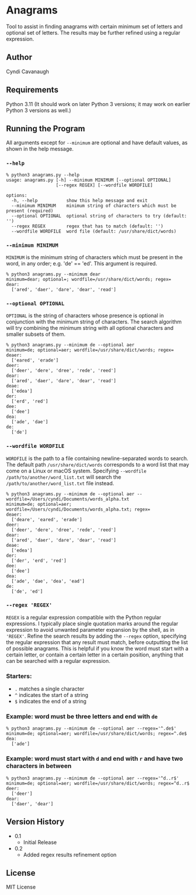 # Anagrams

Tool to assist in finding anagrams with certain minimum set of letters and optional set of letters. The results may be further refined using a regular expression.

## Author

Cyndi Cavanaugh

## Requirements

Python 3.11 (It should work on later Python 3 versions; it may work on earlier Python 3 versions as well.)

## Running the Program

All arguments except for `--minimum` are optional and have default values, as shown in the help message.

### `--help`

```
% python3 anagrams.py --help
usage: anagrams.py [-h] --minimum MINIMUM [--optional OPTIONAL]
                   [--regex REGEX] [--wordfile WORDFILE]

options:
  -h, --help           show this help message and exit
  --minimum MINIMUM    minimum string of characters which must be present (required)
  --optional OPTIONAL  optional string of characters to try (default: '')
  --regex REGEX        regex that has to match (default: '')
  --wordfile WORDFILE  word file (default: /usr/share/dict/words)
```

### `--minimum MINIMUM`

`MINIMUM` is the minimum string of characters which must be present in the word, in any order; e.g. 'de' == 'ed'. This argument is required.

```
% python3 anagrams.py --minimum dear
minimum=dear; optional=; wordfile=/usr/share/dict/words; regex=
dear:
  ['ared', 'daer', 'dare', 'dear', 'read']
```

### `--optional OPTIONAL`

`OPTIONAL` is the string of characters whose presence is optional in conjunction with the minimum string of characters. The search algorithm will try combining the minimum string with all optional characters and smaller subsets of them.

```
% python3 anagrams.py --minimum de --optional aer
minimum=de; optional=aer; wordfile=/usr/share/dict/words; regex=
deaer:
  ['eared', 'erade']
deer:
  ['deer', 'dere', 'dree', 'rede', 'reed']
dear:
  ['ared', 'daer', 'dare', 'dear', 'read']
deae:
  ['edea']
der:
  ['erd', 'red']
dee:
  ['dee']
dea:
  ['ade', 'dae']
de:
  ['de']
```

### `--wordfile WORDFILE`

`WORDFILE` is the path to a file containing newline-separated words to search. The default path `/usr/share/dict/words` corresponds to a word list that may come on a Linux or macOS system. Specifying `--wordfile /path/to/another/word_list.txt` will search the `/path/to/another/word_list.txt` file instead. 

```
% python3 anagrams.py --minimum de --optional aer --wordfile=/Users/cyndi/Documents/words_alpha.txt
minimum=de; optional=aer; wordfile=/Users/cyndi/Documents/words_alpha.txt; regex=
deaer:
  ['deare', 'eared', 'erade']
deer:
  ['deer', 'dere', 'dree', 'rede', 'reed']
dear:
  ['ared', 'daer', 'dare', 'dear', 'read']
deae:
  ['edea']
der:
  ['der', 'erd', 'red']
dee:
  ['dee']
dea:
  ['ade', 'dae', 'dea', 'ead']
de:
  ['de', 'ed']
```

### `--regex 'REGEX'`

`REGEX` is a regular expression compatible with the Python regular expressions. I typically place single quotation marks around the regular expression to avoid unwanted parameter expansion by the shell, as in `'REGEX'`. Refine the search results by adding the `--regex` option, specifying the regular expression that any result must match, before outputting the list of possible anagrams. This is helpful if you know the word must start with a certain letter, or contain a certain letter in a certain position, anything that can be searched with a regular expression.

### Starters:

* `.` matches a single character
* `^` indicates the start of a string
* `$` indicates the end of a string

### Example: word must be three letters and end with `de`

```
% python3 anagrams.py --minimum de --optional aer --regex='^.de$'                                 
minimum=de; optional=aer; wordfile=/usr/share/dict/words; regex=^.de$
dea:
  ['ade']
```

### Example: word must start with `d` and end with `r` and have two characters in between

```
% python3 anagrams.py --minimum de --optional aer --regex='^d..r$'
minimum=de; optional=aer; wordfile=/usr/share/dict/words; regex=^d..r$
deer:
  ['deer']
dear:
  ['daer', 'dear']
```

## Version History

* 0.1
    * Initial Release
* 0.2
    * Added regex results refinement option

## License

MIT License
